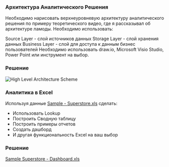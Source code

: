 ### Архитектура Аналитического Решения
Необходимо нарисовать верхнеуровневую архитектуру аналитического решения по примеру теоретического видео, где я рассказывал об архитектуре ламоды. Необходимо использовать:

Source Layer - слой источников данных
Storage Layer - слой хранения данных
Business Layer - слой для доступа к данным бизнес пользователей
Необходимо использовать draw.io, Microsoft Visio Studio, Power Point или инструмент на выбор.

### Решение

![High Level Architecture Scheme](https://github.com/xokcanax/DE-101/blob/main/Module1/High%20Level%20Architecture%20Scheme.png)

### Аналитика в Excel
Используя данные [Sample - Superstore.xls](https://github.com/xokcanax/DE-101/blob/main/Module1/Sample%20-%20Superstore.xls) сделать:

* Использовать Lookup
* Построить Сводную таблицу
* Построить примеры отчетов
* Создать дашборд
* И другая функциональность Excel на ваш выбор

### Решение
[Sample Superstore - Dashboard.xls](https://github.com/xokcanax/DE-101/blob/main/Module1/Sample%20Superstore%20-%20Dashboard.xlsx)

